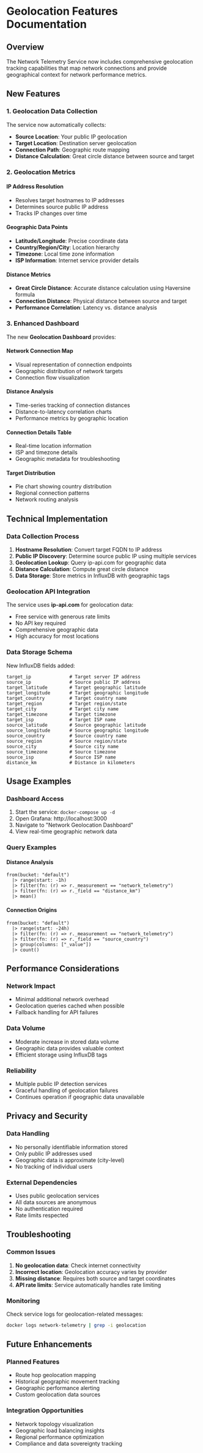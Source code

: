 # Geolocation Features Documentation

## Overview

The Network Telemetry Service now includes comprehensive geolocation tracking capabilities that map network connections and provide geographical context for network performance metrics.

## New Features

### 1. Geolocation Data Collection

The service now automatically collects:
- **Source Location**: Your public IP geolocation
- **Target Location**: Destination server geolocation
- **Connection Path**: Geographic route mapping
- **Distance Calculation**: Great circle distance between source and target

### 2. Geolocation Metrics

#### IP Address Resolution
- Resolves target hostnames to IP addresses
- Determines source public IP address
- Tracks IP changes over time

#### Geographic Data Points
- **Latitude/Longitude**: Precise coordinate data
- **Country/Region/City**: Location hierarchy
- **Timezone**: Local time zone information
- **ISP Information**: Internet service provider details

#### Distance Metrics
- **Great Circle Distance**: Accurate distance calculation using Haversine formula
- **Connection Distance**: Physical distance between source and target
- **Performance Correlation**: Latency vs. distance analysis

### 3. Enhanced Dashboard

The new **Geolocation Dashboard** provides:

#### Network Connection Map
- Visual representation of connection endpoints
- Geographic distribution of network targets
- Connection flow visualization

#### Distance Analysis
- Time-series tracking of connection distances
- Distance-to-latency correlation charts
- Performance metrics by geographic location

#### Connection Details Table
- Real-time location information
- ISP and timezone details
- Geographic metadata for troubleshooting

#### Target Distribution
- Pie chart showing country distribution
- Regional connection patterns
- Network routing analysis

## Technical Implementation

### Data Collection Process

1. **Hostname Resolution**: Convert target FQDN to IP address
2. **Public IP Discovery**: Determine source public IP using multiple services
3. **Geolocation Lookup**: Query ip-api.com for geographic data
4. **Distance Calculation**: Compute great circle distance
5. **Data Storage**: Store metrics in InfluxDB with geographic tags

### Geolocation API Integration

The service uses **ip-api.com** for geolocation data:
- Free service with generous rate limits
- No API key required
- Comprehensive geographic data
- High accuracy for most locations

### Data Storage Schema

New InfluxDB fields added:
```
target_ip              # Target server IP address
source_ip              # Source public IP address
target_latitude        # Target geographic latitude
target_longitude       # Target geographic longitude
target_country         # Target country name
target_region          # Target region/state
target_city            # Target city name
target_timezone        # Target timezone
target_isp             # Target ISP name
source_latitude        # Source geographic latitude
source_longitude       # Source geographic longitude
source_country         # Source country name
source_region          # Source region/state
source_city            # Source city name
source_timezone        # Source timezone
source_isp             # Source ISP name
distance_km            # Distance in kilometers
```

## Usage Examples

### Dashboard Access
1. Start the service: `docker-compose up -d`
2. Open Grafana: http://localhost:3000
3. Navigate to "Network Geolocation Dashboard"
4. View real-time geographic network data

### Query Examples

#### Distance Analysis
```flux
from(bucket: "default")
  |> range(start: -1h)
  |> filter(fn: (r) => r._measurement == "network_telemetry")
  |> filter(fn: (r) => r._field == "distance_km")
  |> mean()
```

#### Connection Origins
```flux
from(bucket: "default")
  |> range(start: -24h)
  |> filter(fn: (r) => r._measurement == "network_telemetry")
  |> filter(fn: (r) => r._field == "source_country")
  |> group(columns: ["_value"])
  |> count()
```

## Performance Considerations

### Network Impact
- Minimal additional network overhead
- Geolocation queries cached when possible
- Fallback handling for API failures

### Data Volume
- Moderate increase in stored data volume
- Geographic data provides valuable context
- Efficient storage using InfluxDB tags

### Reliability
- Multiple public IP detection services
- Graceful handling of geolocation failures
- Continues operation if geographic data unavailable

## Privacy and Security

### Data Handling
- No personally identifiable information stored
- Only public IP addresses used
- Geographic data is approximate (city-level)
- No tracking of individual users

### External Dependencies
- Uses public geolocation services
- All data sources are anonymous
- No authentication required
- Rate limits respected

## Troubleshooting

### Common Issues

1. **No geolocation data**: Check internet connectivity
2. **Incorrect location**: Geolocation accuracy varies by provider
3. **Missing distance**: Requires both source and target coordinates
4. **API rate limits**: Service automatically handles rate limiting

### Monitoring

Check service logs for geolocation-related messages:
```bash
docker logs network-telemetry | grep -i geolocation
```

## Future Enhancements

### Planned Features
- Route hop geolocation mapping
- Historical geographic movement tracking
- Geographic performance alerting
- Custom geolocation data sources

### Integration Opportunities
- Network topology visualization
- Geographic load balancing insights
- Regional performance optimization
- Compliance and data sovereignty tracking